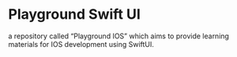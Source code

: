 # Playground Swift UI

a repository called “Playground IOS” which aims to provide learning materials for IOS development using SwiftUI.
